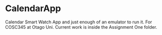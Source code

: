 # CalendarApp
Calendar Smart Watch App and just enough of an emulator to run it. For COSC345 at Otago Uni.
Current work is inside the Assignment One folder.
